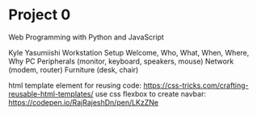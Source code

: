 # Project 0

Web Programming with Python and JavaScript

Kyle Yasumiishi Workstation Setup
Welcome, Who, What, When, Where, Why
PC
Peripherals (monitor, keyboard, speakers, mouse)
Network (modem, router)
Furniture (desk, chair)

html template element for reusing code: https://css-tricks.com/crafting-reusable-html-templates/
use css flexbox to create navbar: https://codepen.io/RajRajeshDn/pen/LKzZNe